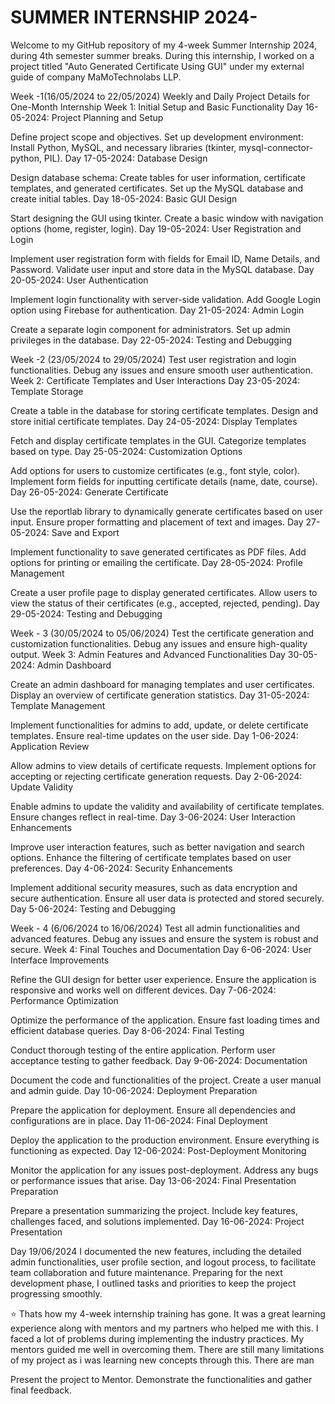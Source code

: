 # SUMMER INTERNSHIP 2024-
Welcome to my GitHub repository of my 4-week Summer Internship 2024, during 4th semester summer breaks. During this internship, I worked on a project titled "Auto Generated Certificate Using GUI" under my external guide of company MaMoTechnolabs LLP.

Week -1(16/05/2024 to 22/05/2024)
Weekly and Daily Project Details for One-Month Internship
Week 1: Initial Setup and Basic Functionality
Day 16-05-2024: Project Planning and Setup

Define project scope and objectives.
Set up development environment: Install Python, MySQL, and necessary libraries (tkinter, mysql-connector-python, PIL).
Day 17-05-2024: Database Design

Design database schema: Create tables for user information, certificate templates, and generated certificates.
Set up the MySQL database and create initial tables.
Day 18-05-2024: Basic GUI Design

Start designing the GUI using tkinter.
Create a basic window with navigation options (home, register, login).
Day 19-05-2024: User Registration and Login

Implement user registration form with fields for Email ID, Name Details, and Password.
Validate user input and store data in the MySQL database.
Day 20-05-2024: User Authentication

Implement login functionality with server-side validation.
Add Google Login option using Firebase for authentication.
Day 21-05-2024: Admin Login

Create a separate login component for administrators.
Set up admin privileges in the database.
Day 22-05-2024: Testing and Debugging

Week -2 (23/05/2024 to 29/05/2024)
Test user registration and login functionalities.
Debug any issues and ensure smooth user authentication.
Week 2: Certificate Templates and User Interactions
Day 23-05-2024: Template Storage

Create a table in the database for storing certificate templates.
Design and store initial certificate templates.
Day 24-05-2024: Display Templates

Fetch and display certificate templates in the GUI.
Categorize templates based on type.
Day 25-05-2024: Customization Options

Add options for users to customize certificates (e.g., font style, color).
Implement form fields for inputting certificate details (name, date, course).
Day 26-05-2024: Generate Certificate

Use the reportlab library to dynamically generate certificates based on user input.
Ensure proper formatting and placement of text and images.
Day 27-05-2024: Save and Export

Implement functionality to save generated certificates as PDF files.
Add options for printing or emailing the certificate.
Day 28-05-2024: Profile Management

Create a user profile page to display generated certificates.
Allow users to view the status of their certificates (e.g., accepted, rejected, pending).
Day 29-05-2024: Testing and Debugging

Week - 3 (30/05/2024 to 05/06/2024)
Test the certificate generation and customization functionalities.
Debug any issues and ensure high-quality output.
Week 3: Admin Features and Advanced Functionalities
Day 30-05-2024: Admin Dashboard

Create an admin dashboard for managing templates and user certificates.
Display an overview of certificate generation statistics.
Day 31-05-2024: Template Management

Implement functionalities for admins to add, update, or delete certificate templates.
Ensure real-time updates on the user side.
Day 1-06-2024: Application Review

Allow admins to view details of certificate requests.
Implement options for accepting or rejecting certificate generation requests.
Day 2-06-2024: Update Validity

Enable admins to update the validity and availability of certificate templates.
Ensure changes reflect in real-time.
Day 3-06-2024: User Interaction Enhancements

Improve user interaction features, such as better navigation and search options.
Enhance the filtering of certificate templates based on user preferences.
Day 4-06-2024: Security Enhancements

Implement additional security measures, such as data encryption and secure authentication.
Ensure all user data is protected and stored securely.
Day 5-06-2024: Testing and Debugging

Week - 4 (6/06/2024 to 16/06/2024)
Test all admin functionalities and advanced features.
Debug any issues and ensure the system is robust and secure.
Week 4: Final Touches and Documentation
Day 6-06-2024: User Interface Improvements

Refine the GUI design for better user experience.
Ensure the application is responsive and works well on different devices.
Day 7-06-2024: Performance Optimization

Optimize the performance of the application.
Ensure fast loading times and efficient database queries.
Day 8-06-2024: Final Testing

Conduct thorough testing of the entire application.
Perform user acceptance testing to gather feedback.
Day 9-06-2024: Documentation

Document the code and functionalities of the project.
Create a user manual and admin guide.
Day 10-06-2024: Deployment Preparation

Prepare the application for deployment.
Ensure all dependencies and configurations are in place.
Day 11-06-2024: Final Deployment

Deploy the application to the production environment.
Ensure everything is functioning as expected.
Day 12-06-2024: Post-Deployment Monitoring

Monitor the application for any issues post-deployment.
Address any bugs or performance issues that arise.
Day 13-06-2024: Final Presentation Preparation

Prepare a presentation summarizing the project.
Include key features, challenges faced, and solutions implemented.
Day 16-06-2024: Project Presentation

Day 19/06/2024
 I documented the new features, including the detailed admin functionalities, user profile section, and logout process, to facilitate team collaboration and future maintenance. Preparing for the next development phase, I outlined tasks and priorities to keep the project progressing smoothly.

⭐ Thats how my 4-week internship training has gone. It was a great learning experience along with mentors and my partners who helped me with this. I faced a lot of problems during implementing the industry practices. My mentors guided me well in overcoming them. There are still many limitations of my project as i was learning new concepts through this. There are man

Present the project to Mentor.
Demonstrate the functionalities and gather final feedback.
